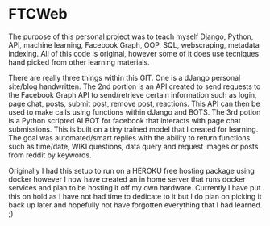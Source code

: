 # FTCWeb

The purpose of this personal project was to teach myself Django, Python, API, machine learning, Facebook Graph, OOP, SQL, webscraping, metadata indexing.
All of this code is original, however some of it does use tecniques hand picked from other learning materials.

There are really three things within this GIT. One is a dJango personal site/blog handwritten. The 2nd portion is an API created to send 
requests to the Facebook Graph API to send/retrieve certain information such as login, page chat, posts, submit post, remove post, reactions. This
API can then be used to make calls using functions within dJango and BOTS. The 3rd potion is a Python scripted AI BOT for facebook that interacts with
page chat submissions. This is built on a tiny trained model that I created for learning. The goal was automated/smart replies with the ability to return
functions such as time/date, WIKI questions, data query and request images or posts from reddit by keywords.

Originally I had this setup to run on a HEROKU free hosting package using docker however I now have created an in home server that runs docker services and plan to be hosting it off my own hardware. Currently I have put this on hold as I have not had time to dedicate to it but I do plan on picking it back up later and hopefully not have forgotten everything that I had learned. ;)



